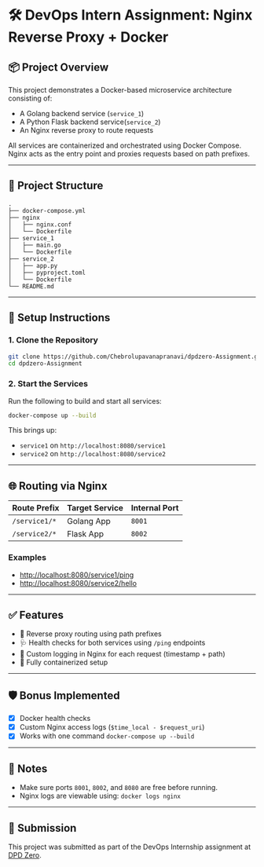 
# 🛠️ DevOps Intern Assignment: Nginx Reverse Proxy + Docker

## 📦 Project Overview

This project demonstrates a Docker-based microservice architecture consisting of:
- A Golang backend service (`service_1`)
- A Python Flask backend service(`service_2`)
- An Nginx reverse proxy to route requests

All services are containerized and orchestrated using Docker Compose. Nginx acts as the entry point and proxies requests based on path prefixes.

---

## 📁 Project Structure

```
.
├── docker-compose.yml
├── nginx
│   ├── nginx.conf
│   └── Dockerfile
├── service_1
│   ├── main.go
│   └── Dockerfile
├── service_2
│   ├── app.py
│   ├── pyproject.toml
│   └── Dockerfile
└── README.md
```

---

## 🚀 Setup Instructions

### 1. Clone the Repository
```bash
git clone https://github.com/Chebrolupavanapranavi/dpdzero-Assignment.git
cd dpdzero-Assignment
```

### 2. Start the Services
Run the following to build and start all services:
```bash
docker-compose up --build
```

This brings up:
- `service1` on `http://localhost:8080/service1`
- `service2` on `http://localhost:8080/service2`

---

## 🌐 Routing via Nginx

| Route Prefix      | Target Service | Internal Port |
|-------------------|----------------|---------------|
| `/service1/*`     | Golang App     | `8001`        |
| `/service2/*`     | Flask App      | `8002`        |

### Examples
- [http://localhost:8080/service1/ping](http://localhost:8080/service1/ping)
- [http://localhost:8080/service2/hello](http://localhost:8080/service2/hello)

---

## ✅ Features

- 🔄 Reverse proxy routing using path prefixes
- 🩺 Health checks for both services using `/ping` endpoints
- 🧾 Custom logging in Nginx for each request (timestamp + path)
- 🐳 Fully containerized setup

---

## 🛡️ Bonus Implemented

- [x] Docker health checks
- [x] Custom Nginx access logs (`$time_local - $request_uri`)
- [x] Works with one command `docker-compose up --build`

---

## 📝 Notes

- Make sure ports `8001`, `8002`, and `8080` are free before running.
- Nginx logs are viewable using: `docker logs nginx`

---

## 📮 Submission

This project was submitted as part of the DevOps Internship assignment at [DPD Zero](https://dpdzero.com/).
